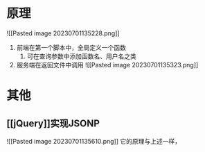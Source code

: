 # 原理
![[Pasted image 20230701135228.png]]

1. 前端在第一个脚本中，全局定义一个函数
	1. 可在查询参数中添加函数名、用户名之类
2. 服务端在返回文件中调用
![[Pasted image 20230701135323.png]] 
# 其他
## [[jQuery]]实现JSONP
![[Pasted image 20230701135610.png]] 
它的原理与上述一样，